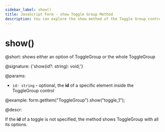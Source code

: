 ```yaml
---
sidebar_label: show()
title: JavaScript Form - show Toggle Group Method 
description: You can explore the show method of the Toggle Group control of Form in the documentation of the DHTMLX JavaScript UI library. Browse developer guides and API reference, try out code examples and live demos, and download a free 30-day evaluation version of DHTMLX Suite.
---
```


# show()

@short: shows either an option of ToggleGroup or the whole ToggleGroup

@signature: {'show(id?: string): void;'}

@params:
- `id: string` - optional, the **id** of a specific element inside the ToggleGroup control

@example:
form.getItem("ToggleGroup").show("toggle_1");

@descr:

If the **id** of a toggle is not specified, the method shows ToggleGroup with all its options.